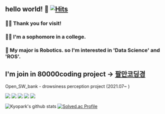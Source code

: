 <!--
**123qpq/123qpq** is a ✨ _special_ ✨ repository because its `README.md` (this file) appears on your GitHub profile.

Here are some ideas to get you started:

- 🔭 I’m currently working on ...
- 🌱 I’m currently learning ...
- 👯 I’m looking to collaborate on ...
- 🤔 I’m looking for help with ...
- 💬 Ask me about ...
- 📫 How to reach me: ...
- 😄 Pronouns: ...
- ⚡ Fun fact: ...
-->
## hello world! 👋 [![Hits](https://hits.seeyoufarm.com/api/count/incr/badge.svg?url=https%3A%2F%2Fgithub.com%2F123qpq&count_bg=%23B93EF5&title_bg=%23000000&icon=apple.svg&icon_color=%23FF1E1E&title=hello%21&edge_flat=false)](https://hits.seeyoufarm.com)
### 🙋‍♂️ Thank you for visit!  
### 👨‍🎓 I'm a sophomore in a college.  
### 🤖 My major is Robotics.  so I'm interested in 'Data Science' and 'ROS'.

## I'm join in 80000coding project -> [팔만코딩경](https://80000coding.oopy.io)

Open_SW_bank - drowsiness perception project (2021.07~ )

<img src="https://img.shields.io/badge/Python-0078ff?style=flat-square&logo=Python&logoColor=white"/> <img src="https://img.shields.io/badge/C-148cff?style=flat-square&logo=C&logoColor=white"/> <img src="https://img.shields.io/badge/Django-28a0ff?style=flat-square&logo=django&logoColor=white"/> <img src="https://img.shields.io/badge/Mysql-3cb4ff?style=flat-square&logo=Mysql&logoColor=white"/> <img src="https://img.shields.io/badge/Flutter-5abeff?style=flat-square&logo=flutter&logoColor=white"/>

![Kyopark's github stats](https://github-readme-stats.vercel.app/api?username=123qpq&show_icons=true)
[![Solved.ac Profile](http://mazassumnida.wtf/api/v2/generate_badge?boj=123qpq)](https://solved.ac/123qpq)

